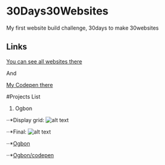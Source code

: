 # 30Days30Websites
My first website build challenge, 30days to make 30websites

## Links
[You can see all websites there](https://llastkrakw.github.io/30Days30Websites/)

And

[My Codepen there](https://codepen.io/llastkrakw)

#Projects List

1. Ogbon

⋅⋅*Display grid: 
![alt text]("https://github.com/llastkrakw/30Days30Websites/blob/master/projects/ogbon/assets/gridDisplay.png")

⋅⋅*Final: 
![alt text]("https://github.com/llastkrakw/30Days30Websites/blob/master/projects/ogbon/assets/gridDisplay.png")

⋅⋅*[Ogbon](https://llastkrakw.github.io/30Days30Websites/projects/ogbon/)

⋅⋅*[Ogbon/codepen](https://codepen.io/llastkrakw/pen/xxZKrjm)
